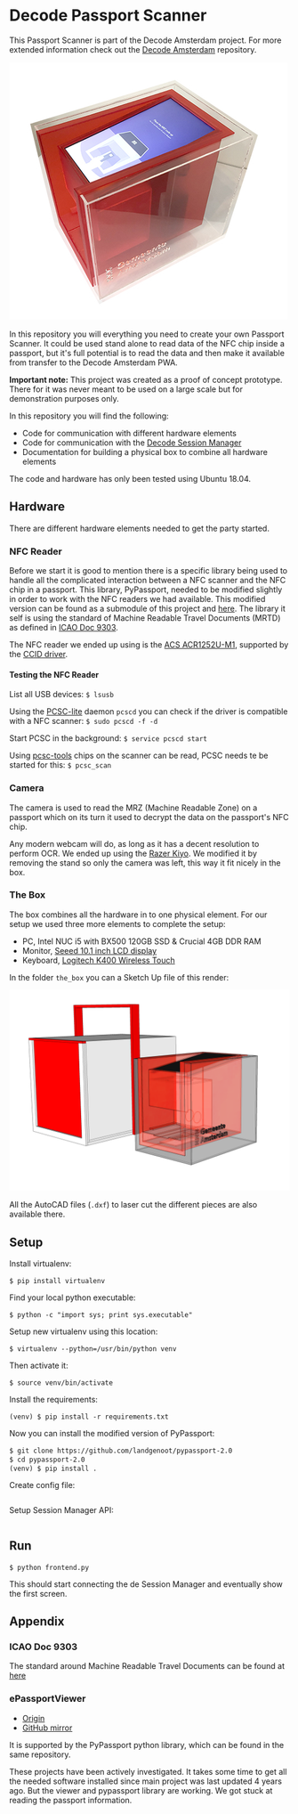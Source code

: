 # Decode Passport Scanner

This Passport Scanner is part of the Decode Amsterdam project. For more extended information check out the [Decode Amsterdam]() repository.

![the box image](the_box/the_box_small.jpg)

In this repository you will everything you need to create your own Passport Scanner. It could be used stand alone to read data of the NFC chip inside a passport, but it's full potential is to read the data and then make it available from transfer to the Decode Amsterdam PWA.

**Important note:**
This project was created as a proof of concept prototype. There for it was never meant to be used on a large scale but for demonstration purposes only.

In this repository you will find the following:

* Code for communication with different hardware elements
* Code for communication with the [Decode Session Manager]()
* Documentation for building a physical box to combine all hardware elements 

The code and hardware has only been tested using Ubuntu 18.04.


## Hardware

There are different hardware elements needed to get the party started.

### NFC Reader

Before we start it is good to mention there is a specific library being used to handle all the complicated interaction between a NFC scanner and the NFC chip in a passport. This library, PyPassport, needed to be modified slightly in order to work with the NFC readers we had available. This modified version can be found as a submodule of this project and [here](). The library it self is using the standard of Machine Readable Travel Documents (MRTD) as defined in [ICAO Doc 9303](https://www.icao.int/publications/pages/publication.aspx?docnum=9303). 

The NFC reader we ended up using is the [ACS ACR1252U-M1](https://www.acs.com.hk/en/products/342/acr1252u-usb-nfc-reader-iii-nfc-forum-certified-reader/), supported by the [CCID driver](https://ccid.apdu.fr/).

#### Testing the NFC Reader

List all USB devices: `$ lsusb`

Using the [PCSC-lite](https://pcsclite.apdu.fr/) daemon `pcscd` you can check if the driver is compatible with a NFC scanner:
`$ sudo pcscd -f -d`

Start PCSC in the background:
`$ service pcscd start`

Using [pcsc-tools](http://ludovic.rousseau.free.fr/softwares/pcsc-tools/) chips on the scanner can be read, PCSC needs te be started for this:
`$ pcsc_scan`


### Camera

The camera is used to read the MRZ (Machine Readable Zone) on a passport which on its turn it used to decrypt the data on the passport's NFC chip.

Any modern webcam will do, as long as it has a decent resolution to perform OCR. We ended up using the [Razer Kiyo](https://www.razer.com/gaming-broadcaster/razer-kiyo). We modified it by removing the stand so only the camera was left, this way it fit nicely in the box.


### The Box

The box combines all the hardware in to one physical element. For our setup we used three more elements to complete the setup:
* PC, Intel NUC i5 with BX500 120GB SSD & Crucial 4GB DDR RAM
* Monitor, [Seeed 10.1 inch LCD display](https://www.seeedstudio.com/10-1-Inch-LCD-Display-1366x768-HDMI-VGA-NTSC-PAL-p-1586.html)
* Keyboard, [Logitech K400 Wireless Touch](https://www.logitech.com/en-us/product/wireless-touch-keyboard-k400r)

In the folder `the_box` you can a Sketch Up file of this render:

![the box image](the_box/the_box_render.png)

All the AutoCAD files (`.dxf`) to laser cut the different pieces are also available there.



## Setup

Install virtualenv:
```
$ pip install virtualenv
```

Find your local python executable:
```
$ python -c "import sys; print sys.executable"
```

Setup new virtualenv using this location:
```
$ virtualenv --python=/usr/bin/python venv
```

Then activate it:
```
$ source venv/bin/activate
```

Install the requirements:
```
(venv) $ pip install -r requirements.txt
```

Now you can install the modified version of PyPassport:
```
$ git clone https://github.com/landgenoot/pypassport-2.0
$ cd pypassport-2.0
(venv) $ pip install .
```

Create config file:
```
```

Setup Session Manager API:
```
```


## Run


```
$ python frontend.py
```

This should start connecting the de Session Manager and eventually show the first screen.


## Appendix

### ICAO Doc 9303

The standard around Machine Readable Travel Documents can be found at [here](https://www.icao.int/publications/pages/publication.aspx?docnum=9303)


### ePassportViewer
- [Origin](https://github.com/andrew867/epassportviewer)
- [GitHub mirror](https://github.com/andrew867/epassportviewer)

It is supported by the PyPassport python library, which can be found in the same repository.

These projects have been actively investigated. It takes some time to get all the needed software installed since main project was last updated 4 years ago. But the viewer and pypassport library are working.
We got stuck at reading the passport information.